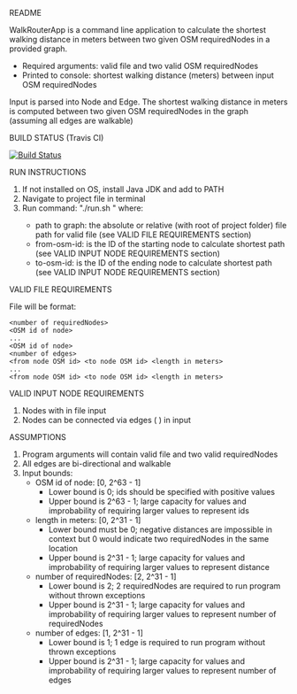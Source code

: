 README

WalkRouterApp is a command line application to calculate the shortest walking distance in meters between two given OSM requiredNodes in a provided graph.

* Required arguments: valid file <path to graph> and two valid OSM requiredNodes <from-osm-id> <to-osm-id>
* Printed to console: shortest walking distance (meters) between input OSM requiredNodes

Input is parsed into Node and Edge. The shortest walking distance in meters is computed between two given OSM requiredNodes in the graph (assuming all edges are walkable)

BUILD STATUS (Travis CI)

[![Build Status](https://travis-ci.com/KatieSanderson/WalkRouterApp.svg?branch=master)](https://travis-ci.com/KatieSanderson/WalkRouterApp)

RUN INSTRUCTIONS
1. If not installed on OS, install Java JDK and add to PATH
2. Navigate to project file in terminal
3. Run command: "./run.sh <path to graph> <from-osm-id> <to-osm-id>" where:
    * path to graph: the absolute or relative (with root of project folder) file path for valid file (see VALID FILE REQUIREMENTS section)
    * from-osm-id: is the ID of the starting node to calculate shortest path (see VALID INPUT NODE REQUIREMENTS section)
    * to-osm-id: is the ID of the ending node to calculate shortest path (see VALID INPUT NODE REQUIREMENTS section)

VALID FILE REQUIREMENTS

File will be format:
~~~~
<number of requiredNodes>
<OSM id of node>
...
<OSM id of node>
<number of edges>
<from node OSM id> <to node OSM id> <length in meters>
...
<from node OSM id> <to node OSM id> <length in meters>
~~~~

VALID INPUT NODE REQUIREMENTS
1. Nodes with <OSM id of node> in file input
2. Nodes can be connected via edges (<from node OSM id> <to node OSM id> <length in meters>) in input

ASSUMPTIONS
1. Program arguments will contain valid file and two valid requiredNodes
2. All edges are bi-directional and walkable
3. Input bounds:
    * OSM id of node: [0, 2^63 - 1]
       * Lower bound is 0; ids should be specified with positive values
       * Upper bound is 2^63 - 1; large capacity for values and improbability of requiring larger values to represent ids
    * length in meters: [0, 2^31 - 1]
       * Lower bound must be 0; negative distances are impossible in context but 0 would indicate two requiredNodes in the same location
       * Upper bound is 2^31 - 1; large capacity for values and improbability of requiring larger values to represent distance
    * number of requiredNodes: [2, 2^31 - 1]
       * Lower bound is 2; 2 requiredNodes are required to run program without thrown exceptions
       * Upper bound is 2^31 - 1; large capacity for values and improbability of requiring larger values to represent number of requiredNodes
    * number of edges: [1, 2^31 - 1]
        * Lower bound is 1; 1 edge is required to run program without thrown exceptions
        * Upper bound is 2^31 - 1; large capacity for values and improbability of requiring larger values to represent number of edges

